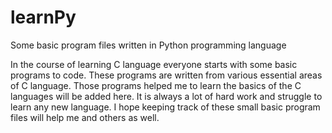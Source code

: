 # learnPy
Some basic program files written in Python programming language

In the course of learning C language everyone starts with some basic programs to code. These programs are written from various essential areas of C language. Those programs helped me to learn the basics of the C languages will be added here. It is always a lot of hard work and struggle to learn any new language. I hope keeping track of these small basic program files will help me and others as well.
